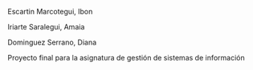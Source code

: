 Escartin Marcotegui, Ibon 

Iriarte Saralegui, Amaia

Dominguez Serrano, Diana

Proyecto final para la asignatura de gestión de sistemas de información
